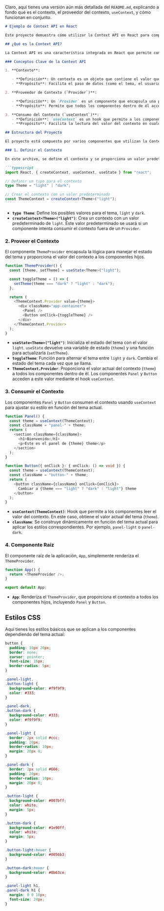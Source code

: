 Claro, aquí tienes una versión aún más detallada del `README.md`, explicando a fondo qué es el contexto, el proveedor del contexto, `useContext`, y cómo funcionan en conjunto.

````markdown
# Ejemplo de Context API en React

Este proyecto demuestra cómo utilizar la Context API en React para compartir un estado global (en este caso, un tema claro u oscuro) entre componentes sin necesidad de pasar `props` manualmente a cada nivel del árbol de componentes.

## ¿Qué es la Context API?

La Context API es una característica integrada en React que permite compartir valores entre componentes sin necesidad de pasar `props` a través de cada nivel del árbol de componentes. Esto es útil para manejar estados globales y valores que deben ser accesibles por múltiples componentes en diferentes niveles.

### Conceptos Clave de la Context API

1. **Contexto**:

   - **Definición**: Un contexto es un objeto que contiene el valor que se desea compartir entre componentes. En React, se crea con `createContext`.
   - **Propósito**: Facilita el paso de datos (como el tema, el usuario autenticado, etc.) a través de un árbol de componentes sin necesidad de pasar `props` manualmente a través de cada nivel.

2. **Proveedor de Contexto (`Provider`)**:

   - **Definición**: Un `Provider` es un componente que encapsula una parte de la aplicación y proporciona el valor del contexto a sus componentes hijos.
   - **Propósito**: Permite que todos los componentes dentro de él accedan al valor del contexto. El valor proporcionado puede ser dinámico y cambiar con el tiempo.

3. **Consumo del Contexto (`useContext`)**:
   - **Definición**: `useContext` es un hook que permite a los componentes consumir el valor del contexto.
   - **Propósito**: Facilita la lectura del valor del contexto en cualquier componente que lo necesite, sin tener que pasar `props` manualmente.

## Estructura del Proyecto

El proyecto está compuesto por varios componentes que utilizan la Context API para compartir el estado del tema (`light` o `dark`).

### 1. Definir el Contexto

En este archivo, se define el contexto y se proporciona un valor predeterminado para el tema.

```typescript
import React, { createContext, useContext, useState } from "react";

// Definir un tipo para el contexto
type Theme = "light" | "dark";

// Crear el contexto con un valor predeterminado
const ThemeContext = createContext<Theme>("light");
```
````

- **`type Theme`**: Define los posibles valores para el tema, `light` y `dark`.
- **`createContext<Theme>("light")`**: Crea un contexto con un valor predeterminado de `light`. Este valor predeterminado se usará si un componente intenta consumir el contexto fuera de un `Provider`.

### 2. Proveer el Contexto

El componente `ThemeProvider` encapsula la lógica para manejar el estado del tema y proporciona el valor del contexto a los componentes hijos.

```typescript
function ThemeProvider() {
  const [theme, setTheme] = useState<Theme>("light");

  const toggleTheme = () => {
    setTheme(theme === "dark" ? "light" : "dark");
  };

  return (
    <ThemeContext.Provider value={theme}>
      <div className="app-container">
        <Panel />
        <Button onClick={toggleTheme} />
      </div>
    </ThemeContext.Provider>
  );
}
```

- **`useState<Theme>("light")`**: Inicializa el estado del tema con el valor `light`. `useState` devuelve una variable de estado (`theme`) y una función para actualizarla (`setTheme`).
- **`toggleTheme`**: Función para alternar el tema entre `light` y `dark`. Cambia el estado del tema cada vez que se llama.
- **`ThemeContext.Provider`**: Proporciona el valor actual del contexto (`theme`) a todos los componentes dentro de él. Los componentes `Panel` y `Button` acceden a este valor mediante el hook `useContext`.

### 3. Consumir el Contexto

Los componentes `Panel` y `Button` consumen el contexto usando `useContext` para ajustar su estilo en función del tema actual.

```typescript
function Panel() {
  const theme = useContext(ThemeContext);
  const className = "panel-" + theme;
  return (
    <section className={className}>
      <h1>Bienvenido</h1>
      <p>Este es el panel de {theme} theme</p>
    </section>
  );
}

function Button({ onClick }: { onClick: () => void }) {
  const theme = useContext(ThemeContext);
  const className = "button-" + theme;
  return (
    <button className={className} onClick={onClick}>
      Cambiar a {theme === "light" ? "dark" : "light"} theme
    </button>
  );
}
```

- **`useContext(ThemeContext)`**: Hook que permite a los componentes leer el valor del contexto. En este caso, obtiene el valor actual del tema (`theme`).
- **`className`**: Se construye dinámicamente en función del tema actual para aplicar los estilos correspondientes. Por ejemplo, `panel-light` o `panel-dark`.

### 4. Componente Raíz

El componente raíz de la aplicación, `App`, simplemente renderiza el `ThemeProvider`.

```typescript
function App() {
  return <ThemeProvider />;
}

export default App;
```

- **`App`**: Renderiza el `ThemeProvider`, que proporciona el contexto a todos los componentes hijos, incluyendo `Panel` y `Button`.

## Estilos CSS

Aquí tienes los estilos básicos que se aplican a los componentes dependiendo del tema actual:

```css
button {
  padding: 10px 20px;
  border: none;
  cursor: pointer;
  font-size: 16px;
  border-radius: 5px;
}

.panel-light,
.button-light {
  background-color: #f9f9f9;
  color: #333;
}

.panel-dark,
.button-dark {
  background-color: #333;
  color: #f9f9f9;
}

.panel-light {
  border: 2px solid #ccc;
  padding: 20px;
  border-radius: 10px;
  margin: 20px 0;
}

.panel-dark {
  border: 2px solid #666;
  padding: 20px;
  border-radius: 10px;
  margin: 20px 0;
}

.button-light {
  background-color: #007bff;
  color: white;
  margin: 5px;
}

.button-dark {
  background-color: #1e90ff;
  color: white;
  margin: 5px;
}

.button-light:hover {
  background-color: #0056b3;
}

.button-dark:hover {
  background-color: #0b63ce;
}

.panel-light h1,
.panel-dark h1 {
  margin: 0 0 10px;
  font-size: 24px;
}
```
